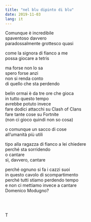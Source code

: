 ```yaml
---
title: "nel blu dipinto di blu"
date: 2019-11-03
lang: it
---
```

Comunque è incredibile  
spaventoso davvero  
paradossalmente grottesco quasi

come la signora di fianco a me  
possa giocare a tetris

ma forse non lo sa  
spero forse anzi  
non si renda conto  
di quello che sta perdendo

belin ormai è da tre ore che gioca  
in tutto questo tempo  
avrebbe potuto invece  
fare dodici attacchi su Clash of Clans  
fare tante cose su Fortnite  
(non ci gioco quindi non so cosa)

o comunque un sacco di cose  
all’umanità più utili

tipo alla ragazza di fianco a lei chiedere  
perché sta sorridendo  
o cantare  
sì, davvero, cantare

perché ognuno si fa i cazzi suoi  
in questo cavolo di scompartimento  
perché tutti stiamo perdendo tempo  
e non ci mettiamo invece a cantare  
Domenico Modugno?

<br>
<br>

T
